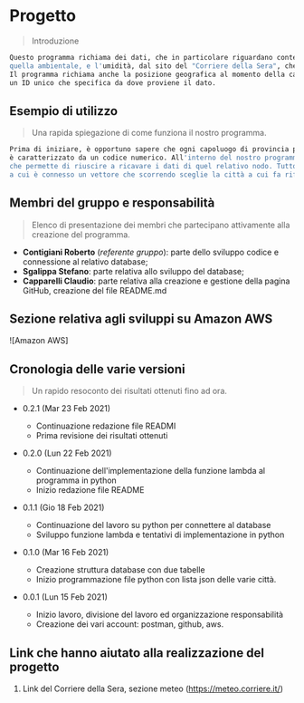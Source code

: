 # Progetto

> Introduzione

```sh
Questo programma richiama dei dati, che in particolare riguardano contenuto volumetrico dell'acqua, la temperatura del suolo,
quella ambientale, e l'umidità, dal sito del "Corriere della Sera", che li ha memorizzati e li classifica in base alla città.
Il programma richiama anche la posizione geografica al momento della cattura dei dati (latitudine e longitudine), insieme ad
un ID unico che specifica da dove proviene il dato.
```

## Esempio di utilizzo

> Una rapida spiegazione di come funziona il nostro programma.

```sh
Prima di iniziare, è opportuno sapere che ogni capoluogo di provincia presente nella lista del "Corriere della Sera" 
è caratterizzato da un codice numerico. All'interno del nostro programma python abbiamo realizzato una funzione "URL",
che permette di riuscire a ricavare i dati di quel relativo nodo. Tutto questo è possibile grazie alla funzione "node_code",
a cui è connesso un vettore che scorrendo sceglie la città a cui fa riferimento il codice.
```

## Membri del gruppo e responsabilità

> Elenco di presentazione dei membri che partecipano attivamente alla creazione del programma.


- **Contigiani Roberto** (_referente gruppo_): parte dello sviluppo codice e connessione al relativo database;
- **Sgalippa Stefano**: parte relativa allo sviluppo del database;
- **Capparelli Claudio**: parte relativa alla creazione e gestione della pagina GitHub, creazione del file README.md


## Sezione relativa agli sviluppi su Amazon AWS

![Amazon AWS]



## Cronologia delle varie versioni

> Un rapido resoconto dei risultati ottenuti fino ad ora.


* 0.2.1 (Mar 23 Feb 2021)
    * Continuazione redazione file READMI
    * Prima revisione dei risultati ottenuti
    
* 0.2.0 (Lun 22 Feb 2021)
    * Continuazione dell'implementazione della funzione lambda al programma in python
    * Inizio redazione file README
    
* 0.1.1 (Gio 18 Feb 2021)
    * Continuazione del lavoro su python per connettere al database
    * Sviluppo funzione lambda e tentativi di implementazione in python
    
* 0.1.0 (Mar 16 Feb 2021)
    * Creazione struttura database con due tabelle
    * Inizio programmazione file python con lista json delle varie città.
    
* 0.0.1 (Lun 15 Feb 2021)
    * Inizio lavoro, divisione del lavoro ed organizzazione responsabilità
    * Creazione dei vari account: postman, github, aws.

## Link che hanno aiutato alla realizzazione del progetto

1. Link del Corriere della Sera, sezione meteo (https://meteo.corriere.it/)
